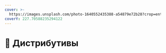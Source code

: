 ```yaml
---
cover: >-
  https://images.unsplash.com/photo-1640552435388-a54879e72b28?crop=entropy&cs=srgb&fm=jpg&ixid=M3wxOTcwMjR8MHwxfHNlYXJjaHw1fHxsaW51eHxlbnwwfHx8fDE3MDcwMTEwMTB8MA&ixlib=rb-4.0.3&q=85
coverY: 227.70588235294122
---
```


# 💽 Дистрибутивы


